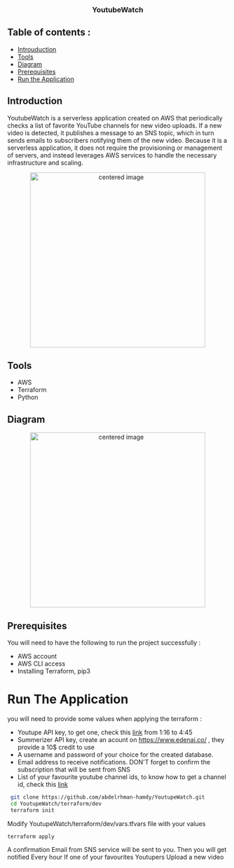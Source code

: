 
<h3 align="center">YoutubeWatch</h3>

## Table of contents :
- [Introuduction](#introduction)
- [Tools](#tools)
- [Diagram](#diagram)
- [Prerequisites](#prerequisites)
- [Run the Application](#run-the-application)

## Introduction 
YoutubeWatch is a serverless application created on AWS that periodically checks a list of favorite YouTube channels for new video uploads. If a new video is detected, it publishes a message to an SNS topic, which in turn sends emails to subscribers notifying them of the new video. Because it is a serverless application, it does not require the provisioning or management of servers, and instead leverages AWS services to handle the necessary infrastructure and scaling.
<p align="center">
<img  src="https://github.com/abdelrhman-hamdy/YoutubeWatch/assets/69608603/f12bcfe9-7e97-45b4-9912-24ed2f99996a" alt="centered image" height="400">
</p>



## Tools 
- AWS 
- Terraform 
- Python

## Diagram
<p align="center">
<img  src="https://github.com/abdelrhman-hamdy/YoutubeWatch/assets/69608603/10bb162c-8bba-4b02-af54-7b631aa51241" alt="centered image" height="400">
</p>

## Prerequisites 
You will need to have the following to run the project successfully : 
- AWS account 
- AWS CLI access 
- Installing Terraform, pip3

# Run The Application
 you will need to provide some values when applying the terraform :
 - Youtupe API key, to get one, check this [link](https://www.youtube.com/watch?v=D56_Cx36oGY&t=76s) from 1:16 to 4:45 
 - Summerizer API key, create an acount on https://www.edenai.co/ , they provide a 10$ credit to use
 - A username and password of your choice for the created database.
 - Email address to receive notifications. DON'T forget to confirm the subscription that will be sent from SNS
 - List of your favourite youtube channel ids, to know how to get a channel id, check this [link](https://www.youtube.com/watch?v=0oDy2sWPF38)

```bash
 git clone https://github.com/abdelrhman-hamdy/YoutupeWatch.git
 cd YoutupeWatch/terraform/dev
 terraform init  
```
Modify YoutupeWatch/terraform/dev/vars.tfvars file with your values 

```bash
terraform apply 
```
A confirmation Email from SNS service will be sent to you. Then you will get notified Every hour If one of your favourites Youtupers Upload a new video

